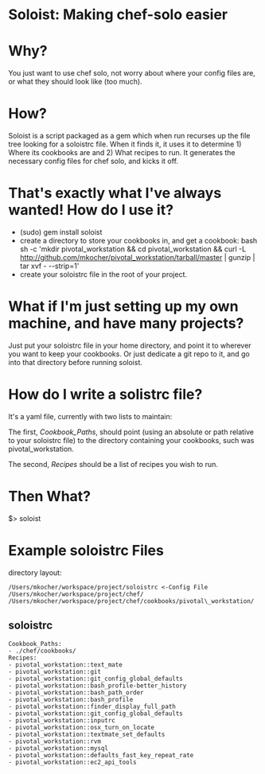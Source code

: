 Soloist: Making chef-solo easier
================================

# Why?
You just want to use chef solo, not worry about where your config files are, or what they should look like (too much).

# How?
Soloist is a script packaged as a gem which when run recurses up the file tree looking for a soloistrc file.  When it finds it, it uses it to determine 1) Where its cookbooks are and 2) What recipes to run.  It generates the necessary config files for chef solo, and kicks it off.

# That's exactly what I've always wanted! How do I use it?
* (sudo) gem install soloist
* create a directory to store your cookbooks in, and get a cookbook: 
	bash sh -c 'mkdir pivotal_workstation && cd pivotal_workstation &&  curl -L http://github.com/mkocher/pivotal_workstation/tarball/master |  gunzip | tar xvf - --strip=1'
* create your soloistrc file in the root of your project.

# What if I'm just setting up my own machine, and have many projects?
Just put your soloistrc file in your home directory, and point it to wherever you want to keep your cookbooks. Or just dedicate a git repo to it, and go into that directory before running soloist.

# How do I write a solistrc file?
It's a yaml file, currently with two lists to maintain:

The first, _Cookbook\_Paths_, should point (using an absolute or path relative to your soloistrc file) to the directory containing your cookbooks, such was pivotal_workstation.

The second, _Recipes_ should be a list of recipes you wish to run.

# Then What?
$> soloist


Example soloistrc Files
=======================

directory layout:

    /Users/mkocher/workspace/project/soloistrc <-Config File
    /Users/mkocher/workspace/project/chef/
    /Users/mkocher/workspace/project/chef/cookbooks/pivotal\_workstation/


soloistrc
---------
  	Cookbook_Paths:
  	- ./chef/cookbooks/
  	Recipes:
  	- pivotal_workstation::text_mate
  	- pivotal_workstation::git
  	- pivotal_workstation::git_config_global_defaults
  	- pivotal_workstation::bash_profile-better_history
  	- pivotal_workstation::bash_path_order
  	- pivotal_workstation::bash_profile
  	- pivotal_workstation::finder_display_full_path
  	- pivotal_workstation::git_config_global_defaults
  	- pivotal_workstation::inputrc
  	- pivotal_workstation::osx_turn_on_locate
  	- pivotal_workstation::textmate_set_defaults
  	- pivotal_workstation::rvm
  	- pivotal_workstation::mysql
  	- pivotal_workstation::defaults_fast_key_repeat_rate
  	- pivotal_workstation::ec2_api_tools